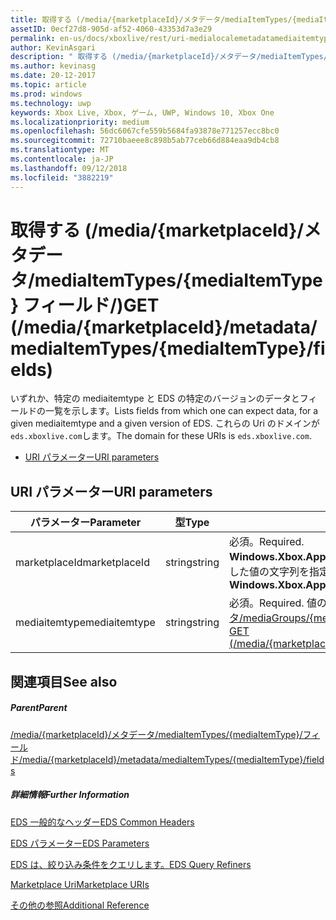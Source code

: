 ```yaml
---
title: 取得する (/media/{marketplaceId}/メタデータ/mediaItemTypes/{mediaItemType} フィールド/)
assetID: 0ecf27d8-905d-af52-4060-43353d7a3e29
permalink: en-us/docs/xboxlive/rest/uri-medialocalemetadatamediaitemtypefieldsget.html
author: KevinAsgari
description: " 取得する (/media/{marketplaceId}/メタデータ/mediaItemTypes/{mediaItemType} フィールド/)"
ms.author: kevinasg
ms.date: 20-12-2017
ms.topic: article
ms.prod: windows
ms.technology: uwp
keywords: Xbox Live, Xbox, ゲーム, UWP, Windows 10, Xbox One
ms.localizationpriority: medium
ms.openlocfilehash: 56dc6067cfe559b5684fa93878e771257ecc8bc0
ms.sourcegitcommit: 72710baeee8c898b5ab77ceb66d884eaa9db4cb8
ms.translationtype: MT
ms.contentlocale: ja-JP
ms.lasthandoff: 09/12/2018
ms.locfileid: "3882219"
---
```

# <a name="get-mediamarketplaceidmetadatamediaitemtypesmediaitemtypefields"></a><span data-ttu-id="7a548-104">取得する (/media/{marketplaceId}/メタデータ/mediaItemTypes/{mediaItemType} フィールド/)</span><span class="sxs-lookup"><span data-stu-id="7a548-104">GET (/media/{marketplaceId}/metadata/mediaItemTypes/{mediaItemType}/fields)</span></span>
<span data-ttu-id="7a548-105">いずれか、特定の mediaitemtype と EDS の特定のバージョンのデータとフィールドの一覧を示します。</span><span class="sxs-lookup"><span data-stu-id="7a548-105">Lists fields from which one can expect data, for a given mediaitemtype and a given version of EDS.</span></span> <span data-ttu-id="7a548-106">これらの Uri のドメインが`eds.xboxlive.com`します。</span><span class="sxs-lookup"><span data-stu-id="7a548-106">The domain for these URIs is `eds.xboxlive.com`.</span></span>
 
  * [<span data-ttu-id="7a548-107">URI パラメーター</span><span class="sxs-lookup"><span data-stu-id="7a548-107">URI parameters</span></span>](#ID4EV)
 
<a id="ID4EV"></a>

 
## <a name="uri-parameters"></a><span data-ttu-id="7a548-108">URI パラメーター</span><span class="sxs-lookup"><span data-stu-id="7a548-108">URI parameters</span></span>
 
| <span data-ttu-id="7a548-109">パラメーター</span><span class="sxs-lookup"><span data-stu-id="7a548-109">Parameter</span></span>| <span data-ttu-id="7a548-110">型</span><span class="sxs-lookup"><span data-stu-id="7a548-110">Type</span></span>| <span data-ttu-id="7a548-111">説明</span><span class="sxs-lookup"><span data-stu-id="7a548-111">Description</span></span>| 
| --- | --- | --- | 
| <span data-ttu-id="7a548-112">marketplaceId</span><span class="sxs-lookup"><span data-stu-id="7a548-112">marketplaceId</span></span>| <span data-ttu-id="7a548-113">string</span><span class="sxs-lookup"><span data-stu-id="7a548-113">string</span></span>| <span data-ttu-id="7a548-114">必須。</span><span class="sxs-lookup"><span data-stu-id="7a548-114">Required.</span></span> <span data-ttu-id="7a548-115"><b>Windows.Xbox.ApplicationModel.Store.Configuration.MarketplaceId</b>から取得した値の文字列を指定します。</span><span class="sxs-lookup"><span data-stu-id="7a548-115">String value obtained from the <b>Windows.Xbox.ApplicationModel.Store.Configuration.MarketplaceId</b>.</span></span>| 
| <span data-ttu-id="7a548-116">mediaitemtype</span><span class="sxs-lookup"><span data-stu-id="7a548-116">mediaitemtype</span></span>| <span data-ttu-id="7a548-117">string</span><span class="sxs-lookup"><span data-stu-id="7a548-117">string</span></span>| <span data-ttu-id="7a548-118">必須。</span><span class="sxs-lookup"><span data-stu-id="7a548-118">Required.</span></span> <span data-ttu-id="7a548-119">値のいずれか[取得 (/media/{marketplaceId}/メタデータ/mediaGroups/{mediagroup}/mediaItemTypes)](uri-medialocalemetadatamediagroupsmediaitemtypesget.md)します。</span><span class="sxs-lookup"><span data-stu-id="7a548-119">One of the values from [GET (/media/{marketplaceId}/metadata/mediaGroups/{mediagroup}/mediaItemTypes)](uri-medialocalemetadatamediagroupsmediaitemtypesget.md).</span></span>| 
  
<a id="ID4EAB"></a>

 
## <a name="see-also"></a><span data-ttu-id="7a548-120">関連項目</span><span class="sxs-lookup"><span data-stu-id="7a548-120">See also</span></span>
 
<a id="ID4ECB"></a>

 
##### <a name="parent"></a><span data-ttu-id="7a548-121">Parent</span><span class="sxs-lookup"><span data-stu-id="7a548-121">Parent</span></span> 

[<span data-ttu-id="7a548-122">/media/{marketplaceId}/メタデータ/mediaItemTypes/{mediaItemType}/フィールド</span><span class="sxs-lookup"><span data-stu-id="7a548-122">/media/{marketplaceId}/metadata/mediaItemTypes/{mediaItemType}/fields</span></span>](uri-medialocalemetadatamediaitemtypefields.md)

  
<a id="ID4EMB"></a>

 
##### <a name="further-information"></a><span data-ttu-id="7a548-123">詳細情報</span><span class="sxs-lookup"><span data-stu-id="7a548-123">Further Information</span></span> 

[<span data-ttu-id="7a548-124">EDS 一般的なヘッダー</span><span class="sxs-lookup"><span data-stu-id="7a548-124">EDS Common Headers</span></span>](../../additional/edscommonheaders.md)

 [<span data-ttu-id="7a548-125">EDS パラメーター</span><span class="sxs-lookup"><span data-stu-id="7a548-125">EDS Parameters</span></span>](../../additional/edsparameters.md)

 [<span data-ttu-id="7a548-126">EDS は、絞り込み条件をクエリします。</span><span class="sxs-lookup"><span data-stu-id="7a548-126">EDS Query Refiners</span></span>](../../additional/edsqueryrefiners.md)

 [<span data-ttu-id="7a548-127">Marketplace Uri</span><span class="sxs-lookup"><span data-stu-id="7a548-127">Marketplace URIs</span></span>](atoc-reference-marketplace.md)

 [<span data-ttu-id="7a548-128">その他の参照</span><span class="sxs-lookup"><span data-stu-id="7a548-128">Additional Reference</span></span>](../../additional/atoc-xboxlivews-reference-additional.md)

   